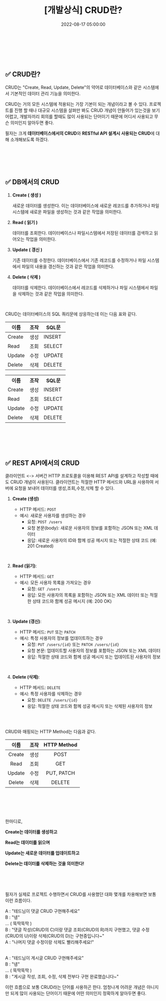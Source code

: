 ﻿---
permalink: /2022-08-17-CRUD란/
published: true
title: "[개발상식] CRUD란?"
date: 2022-08-17 05:00:00
toc: true
toc_sticky: true
toc_label: "CRUD란"
categories:
- 개발상식
tags:
- CRUD
- 개발상식
- DB
- REST API
---

<br><br><br>

  

## ✅ CRUD란?

CRUD는 "Create, Read, Update, Delete"의 약어로 데이터베이스와 같은 시스템에서 기본적인 데이터 관리 기능을 의미한다.

CRUD는 거의 모든 시스템에 적용되는 가장 기본이 되는 개념이라고 볼 수 있다. 프로젝트를 진행 할 때나 대규모 시스템을 살펴만 봐도 CRUD 개념이 안들어가 있는것을 보기 어렵고, 개발자끼리 회의를 할때도 많이 사용되는 단어이기 때문에 어디서 사용되고 무슨 의미인지 알아두면 좋다.

필자는 크게 **데이터베이스에서의 CRUD**와 **RESTful API 설계시 사용되는 CRUD**에 대해 소개해보도록 하겠다.


<br><br><br><br>


## ✅ DB에서의 CRUD


1. **Create ( 생성 )**

    새로운 데이터를 생성한다. 이는 데이터베이스에 새로운 레코드를 추가하거나 파일 시스템에 새로운 파일을 생성하는 것과 같은 작업을 의미한다.

2. **Read ( 읽기 )**

    데이터를 조회한다. 데이터베이스나 파일시스템에서 저장된 데이터를 검색하고 읽어오는 작업을 의미한다.

3. **Update ( 갱신 )**

    기존 데이터를 수정한다. 데이터베이스에서 기존 레코드를 수정하거나 파일 시스템에서 파일의 내용을 갱신하는 것과 같은 작업을 의미한다.

4. **Delete ( 삭제 )**

    데이터를 삭제한다. 데이터베이스에서 레코드를 삭제하거나 파일 시스템에서 파일을 삭제하는 것과 같은 작업을 의미한다. 

<br>

CRUD는 데이터베이스의 SQL 쿼리문에 상응하는데 이는 다음 표와 같다.

| 이름 |  조작  | SQL문 |
|--|--|--|
| Create | 생성 | INSERT |
| Read | 조회 | SELECT |
| Update | 수정 | UPDATE |
| Delete | 삭제 | DELETE |

<table style="width: 50%;">
    <tr>
        <th>이름</th>
        <th>조작</th>
        <th>SQL문</th>
    </tr>
    <tr>
        <td>Create</td>
        <td>생성</td>
        <td>INSERT</td>
    </tr>
    <tr>
        <td>Read</td>
        <td>조회</td>
        <td>SELECT</td>
    </tr>
    <tr>
        <td>Update</td>
        <td>수정</td>
        <td>UPDATE</td>
    </tr>
    <tr>
        <td>Delete</td>
        <td>삭제</td>
        <td>DELETE</td>
    </tr>
</table>



<br><br><br><br>

## ✅ REST API에서의 CRUD

클라이언트 <-> 서버간 HTTP 프로토콜을 이용해 REST API를 설계하고 작성할 때에도 CRUD 개념이 사용된다. 클라이언트는 적절한 HTTP 메서드와 URL을 사용하여 서버에 요청을 보내어 데이터를 생성,조회,수정,삭제 할 수 있다.

1.  **Create (생성)**

    -   HTTP 메서드: `POST`
    -   예시: 새로운 사용자를 생성하는 경우
        -   요청: `POST /users`
        -   요청 본문(body): 새로운 사용자의 정보를 포함하는 JSON 또는 XML 데이터
        -   응답: 새로운 사용자의 ID와 함께 성공 메시지 또는 적절한 상태 코드 (예: 201 Created)

<br>

2.  **Read (읽기)**:
    
    -   HTTP 메서드: `GET`
    -   예시: 모든 사용자 목록을 가져오는 경우
        -   요청: `GET /users`
        -   응답: 모든 사용자의 목록을 포함하는 JSON 또는 XML 데이터 또는 적절한 상태 코드와 함께 성공 메시지 (예: 200 OK)
        
<br>

3.  **Update (갱신)**:
    
    -   HTTP 메서드: `PUT` 또는 `PATCH`
    -   예시: 특정 사용자의 정보를 업데이트하는 경우
        -   요청: `PUT /users/{id}` 또는 `PATCH /users/{id}`
        -   요청 본문: 업데이트할 사용자의 정보를 포함하는 JSON 또는 XML 데이터
        -   응답: 적절한 상태 코드와 함께 성공 메시지 또는 업데이트된 사용자의 정보

<br>

4.  **Delete (삭제)**:
    
    -   HTTP 메서드: `DELETE`
    -   예시: 특정 사용자를 삭제하는 경우
        -   요청: `DELETE /users/{id}`
        -   응답: 적절한 상태 코드와 함께 성공 메시지 또는 삭제된 사용자의 정보

<BR><BR>

CRUD와 매핑되는 HTTP Method는 다음과 같다. 

| 이름 |  조작  | HTTP Method |
|:--:|:--:|:--:|
| Create | 생성 | POST |
| Read | 조회 | GET |
| Update | 수정 | PUT, PATCH |
| Delete | 삭제 | DELETE |



<br><br><br><br>

한마디로,

**Create는 데이터를 생성하고**

**Read는 데이터를 읽으며**

**Update는 새로운 데이터를 업데이트하고**

**Delete는 데이터를 삭제하는 것을 의미한다!**

  

<br><br><br>

필자가 실제로 프로젝트 수행하면서 CRUD를 사용했던 대화 몇개를 차용해보면 보통 이런 흐름이다.

A : "테드님이 댓글 CRUD 구현해주세요"  
B : "넹"  
... ( 뚝딱뚝딱 )  
B : "댓글 작성(CRUD의 C)이랑 댓글 조회(CRUD의 R)까지 구현했고, 댓글 수정(CRUD의 U)이랑 삭제(CRUD의 D)는 구현중입니다~"  
A : "나머지 댓글 수정이랑 삭제도 빨리해주세요!"  
<Br>

A : "테드님이 게시글 CRUD 구현해주세요"  
B : "넹"  
... ( 뚝딱뚝딱 )  
B : "게시글 작성, 조회, 수정, 삭제 전부다 구현 완료했습니다~"  

이런 흐름으로 보통 CRUD라는 단어를 사용하곤 한다. 엄청나게 어려운 개념은 아니지만 되게 많이 사용되는 단어이기 때문에 어떤 의미인지 정확하게 알아두면 좋다.

<br><br><br><br>